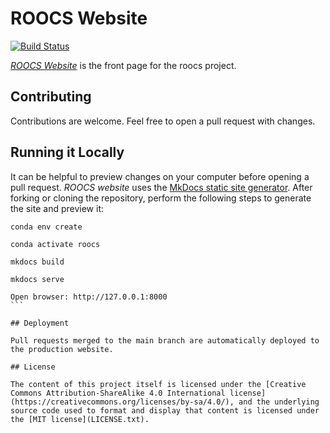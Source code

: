 # ROOCS Website

[![Build Status](https://travis-ci.org/roocs/roocs.github.io.svg?branch=master)](https://travis-ci.org/roocs/roocs.github.io)

*[ROOCS Website](https://roocs.github.io/)* is the front page for the roocs project.

## Contributing

Contributions are welcome. Feel free to open a pull request with changes.

## Running it Locally

It can be helpful to preview changes on your computer before opening a pull request. *ROOCS website* uses the [MkDocs static site generator](https://www.mkdocs.org/). After forking or cloning the repository, perform the following steps to generate the site and preview it:

````
conda env create

conda activate roocs

mkdocs build

mkdocs serve

Open browser: http://127.0.0.1:8000
```

## Deployment

Pull requests merged to the main branch are automatically deployed to the production website.

## License

The content of this project itself is licensed under the [Creative Commons Attribution-ShareAlike 4.0 International license](https://creativecommons.org/licenses/by-sa/4.0/), and the underlying source code used to format and display that content is licensed under the [MIT license](LICENSE.txt).
